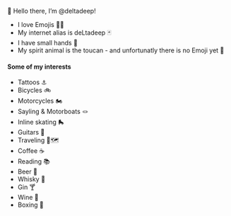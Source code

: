 👋 Hello there, I’m @deltadeep!

- I love Emojis 🚀👻
- My internet alias is deLtadeep 🃏
- I have small hands 🦖
- My spirit animal is the toucan - and unfortunatly there is no Emoji yet 🦄

#### Some of my interests
- Tattoos ⚓
- Bicycles 🚲
- Motorcycles 🏍
- Sayling & Motorboats 🪢
- Inline skating 🛼
- Guitars 🎸
- Traveling 🗽🗺
- Coffee ☕
- Reading 📚
- Beer 🍺
- Whisky 🥃
- Gin 🍸
- Wine 🍷
- Boxing 🥊

<!---
deltadeep/deltadeep is a ✨ special ✨ repository because its `README.md` (this file) appears on your GitHub profile.
You can click the Preview link to take a look at your changes.
--->
